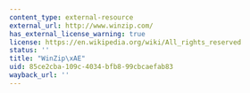 ```yaml
---
content_type: external-resource
external_url: http://www.winzip.com/
has_external_license_warning: true
license: https://en.wikipedia.org/wiki/All_rights_reserved
status: ''
title: "WinZip\xAE"
uid: 85ce2cba-109c-4034-bfb8-99cbcaefab83
wayback_url: ''
---
```


